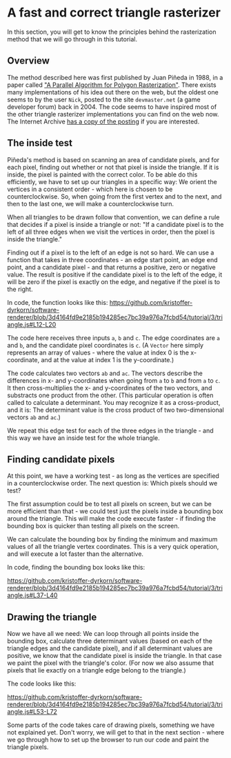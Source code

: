 # A fast and correct triangle rasterizer

In this section, you will get to know the principles behind the rasterization method that we will go through in this tutorial.

## Overview

The method described here was first published by Juan Piñeda in 1988, in a paper called ["A Parallel Algorithm for Polygon Rasterization"](https://www.cs.drexel.edu/~david/Classes/Papers/comp175-06-pineda.pdf). There exists many implementations of his idea out there on the web, but the oldest one seems to by the user `Nick`, posted to the site `devmaster.net` (a game developer forum) back in 2004. The code seems to have inspired most of the other triangle rasterizer implementations you can find on the web now. The Internet Archive [has a copy of the posting](https://web.archive.org/web/20120220025947/http://devmaster.net/forums/topic/1145-advanced-rasterization/) if you are interested.

## The inside test

Piñeda's method is based on scanning an area of candidate pixels, and for each pixel, finding out whether or not that pixel is inside the triangle. If it is inside, the pixel is painted with the correct color. To be able do this efficiently, we have to set up our triangles in a specific way: We orient the vertices in a consistent order - which here is chosen to be counterclockwise. So, when going from the first vertex and to the next, and then to the last one, we will make a counterclockwise turn.

When all triangles to be drawn follow that convention, we can define a rule that decides if a pixel is inside a triangle or not: "If a candidate pixel is to the left of all three edges when we visit the vertices in order, then the pixel is inside the triangle."

Finding out if a pixel is to the left of an edge is not so hard. We can use a function that takes in three coordinates - an edge start point, an edge end point, and a candidate pixel - and that returns a positive, zero or negative value. The result is positive if the candidate pixel is to the left of the edge, it will be zero if the pixel is exactly on the edge, and negative if the pixel is to the right.

In code, the function looks like this:
https://github.com/kristoffer-dyrkorn/software-renderer/blob/3d4164fd9e2185b194285ec7bc39a976a7fcbd54/tutorial/3/triangle.js#L12-L20

The code here receives three inputs `a`, `b` and `c`. The edge coordinates are `a` and `b`, and the candidate pixel coordinates is `c`. (A `Vector` here simply represents an array of values - where the value at index 0 is the x-coordinate, and at the value at index 1 is the y-coordinate.)

The code calculates two vectors `ab` and `ac`. The vectors describe the differences in x- and y-coordinates when going from `a` to `b` and from `a` to `c`. It then cross-multiplies the x- and y-coordinates of the two vectors, and substracts one product from the other. (This particular operation is often called to calculate a determinant. You may recognize it as a cross-product, and it is: The determinant value is the cross product of two two-dimensional vectors `ab` and `ac`.)

We repeat this edge test for each of the three edges in the triangle - and this way we have an inside test for the whole triangle.

## Finding candidate pixels

At this point, we have a working test - as long as the vertices are specified in a counterclockwise order. The next question is: Which pixels should we test?

The first assumption could be to test all pixels on screen, but we can be more efficient than that - we could test just the pixels inside a bounding box around the triangle. This will make the code execute faster - if finding the bounding box is quicker than testing all pixels on the screen.

We can calculate the bounding box by finding the minimum and maximum values of all the triangle vertex coordinates. This is a very quick operation, and will execute a lot faster than the alternative.

In code, finding the bounding box looks like this:

https://github.com/kristoffer-dyrkorn/software-renderer/blob/3d4164fd9e2185b194285ec7bc39a976a7fcbd54/tutorial/3/triangle.js#L37-L40

## Drawing the triangle

Now we have all we need: We can loop through all points inside the bounding box, calculate three determinant values (based on each of the triangle edges and the candidate pixel), and if all determinant values are positive, we know that the candidate pixel is inside the triangle. In that case we paint the pixel with the triangle's color. (For now we also assume that pixels that lie exactly on a triangle edge belong to the triangle.)

The code looks like this:

https://github.com/kristoffer-dyrkorn/software-renderer/blob/3d4164fd9e2185b194285ec7bc39a976a7fcbd54/tutorial/3/triangle.js#L53-L72

Some parts of the code takes care of drawing pixels, something we have not explained yet. Don't worry, we will get to that in the next section - where we go through how to set up the browser to run our code and paint the triangle pixels.
